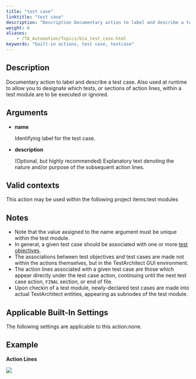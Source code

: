 ```yaml
--- 
title: "test case"
linktitle: "test case"
description: "Description Documentary action to label and describe a test case. Also used at runtime to allow you to designate which tests, or sections of action lines, within a test module are to be executed or ..."
weight: 6
aliases: 
    - /TA_Automation/Topics/bia_test_case.html
keywords: "built-in actions, test case, testcase"
---
```


## Description

Documentary action to label and describe a test case. Also used at runtime to allow you to designate which tests, or sections of action lines, within a test module are to be executed or ignored.

## Arguments

-   **name**

    Identifying label for the test case.

-   **description**

    \(Optional, but highly recommended\) Explanatory text denoting the nature and/or purpose of the subsequent action lines.


## Valid contexts

This action may be used within the following project items:test modules

## Notes

-   Note that the value assigned to the name argument must be unique within the test module.
-   In general, a given test case should be associated with one or more [test objectives](/automation-guide/action-based-testing-language/built-in-actions/test-support-actions/documentary/test-objective).
-   The associations between test objectives and test cases are made not within the actions themselves, but in the TestArchitect GUI environment.
-   The action lines associated with a given test case are those which appear directly under the test case action, continuing until the next test case action, `FINAL` section, or end of file.
-   Upon checkin of a test module, newly-declared test cases are made into actual TestArchitect entities, appearing as subnodes of the test module.

## Applicable Built-In Settings

The following settings are applicable to this action:none.

## Example

**Action Lines**

![](/images/TA_Automation/Images/bia_test_case_pgm.png)




